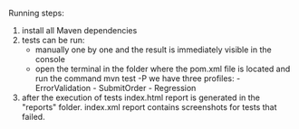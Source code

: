 
Running steps:
1. install all Maven dependencies
2. tests can be run:
   - manually one by one and the result is immediately visible in the console
   - open the terminal in the folder where the pom.xml file is located and run the command mvn test -P<profile name>
        we have three profiles:
         - ErrorValidation
         - SubmitOrder
         - Regression
3. after the execution of tests index.html report is generated in the "reports" folder. 
index.xml report contains screenshots for tests that failed.


